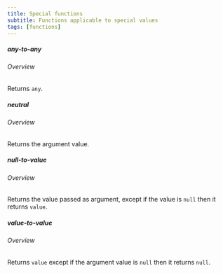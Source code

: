 ```yaml
---
title: Special functions
subtitle: Functions applicable to special values
tags: [functions]
---
```

<!-- START AUTO-GENERATED -->
##### any-to-any
###### Overview

Returns `any`.

##### neutral
###### Overview

Returns the argument value.

##### null-to-value
###### Overview

Returns the value passed as argument, except if the value is `null` then it returns `value`.

##### value-to-value
###### Overview

Returns `value` except if the argument value is `null` then it returns `null`.

<!-- END AUTO-GENERATED -->
